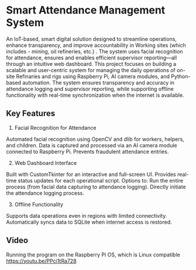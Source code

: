 # Smart Attendance Management System

An IoT-based, smart digital solution designed to streamline operations, enhance transparency, and improve accountability in Working sites (which includes - mining, oil refineries, etc.) . The system uses facial recognition for attendance, ensures and enables efficient supervisor reporting—all through an intuitive web dashboard.
This project focuses on building a scalable and user-centric system for managing the daily operations of on-site Refinaries and rigs using Raspberry Pi, AI camera modules, and Python-based automation.
The system ensures transparency and accuracy in attendance logging and supervisor reporting, while supporting offline functionality with real-time synchronization when the internet is available.

## Key Features

1. Facial Recognition for Attendance

Automated facial recognition using OpenCV and dlib for workers, helpers, and children.
Data is captured and processed via an AI camera module connected to Raspberry Pi.
Prevents fraudulent attendance entries.

2. Web Dashboard Interface

Built with CustomTkinter for an interactive and full-screen UI.
Provides real-time status updates for each operational script.
Options to:
Run the entire process (from facial data capturing to attendance logging).
Directly initiate the attendance logging process.

3. Offline Functionality

Supports data operations even in regions with limited connectivity.
Automatically syncs data to SQLite when internet access is restored.

## Video
Running the program on the Raspberry Pi OS, which is Linux compatible
https://youtu.be/PPci1tRa728
